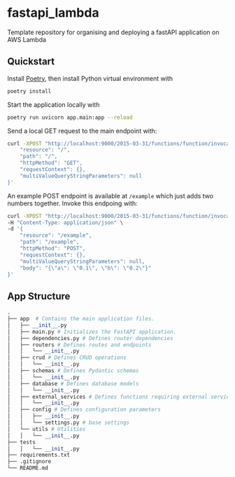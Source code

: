 # fastapi_lambda
Template repository for organising and deploying a fastAPI application on AWS Lambda

## Quickstart
Install [Poetry](https://python-poetry.org/), then install Python virtual environment with 

```bash
poetry install
```

Start the application locally with 

```bash
poetry run uvicorn app.main:app --reload
```

Send a local GET request to the main endpoint with:

```bash
curl -XPOST "http://localhost:9000/2015-03-31/functions/function/invocations" -d '{
    "resource": "/", 
    "path": "/", 
    "httpMethod": "GET", 
    "requestContext": {}, 
    "multiValueQueryStringParameters": null
}'
```

An example POST endpoint is available at `/example` which just adds two numbers together. Invoke this endpoing with:

```bash
curl -XPOST "http://localhost:9000/2015-03-31/functions/function/invocations" \
-H "Content-Type: application/json" \
-d '{ 
    "resource": "/example", 
    "path": "/example",
    "httpMethod": "POST",
    "requestContext": {},
    "multiValueQueryStringParameters": null,
    "body": "{\"a\": \"0.1\", \"b\": \"0.2\"}"
}'
```

## App Structure

```python
.
├── app  # Contains the main application files.
│   ├── __init__.py
│   ├── main.py # Initializes the FastAPI application.
│   ├── dependencies.py # Defines router dependencies
│   ├── routers # Defines routes and endpoints
│   │   └── __init__.py
│   ├── crud # Defines CRUD operations
│   │   └── __init__.py
│   ├── schemas # Defines Pydantic schemas
│   │   └── __init__.py  
│   ├── database # Defines database models
│   │   └── __init__.py
│   ├── external_services # Defines functions requiring external services
│   │   └── __init__.py
│   ├── config # Defines configuration parameters
│   │   ├── __init__.py
│   │   └── settings.py # base settings
│   └── utils # Utilities
│   │   └── __init__.py
├── tests 
│   │   └── __init__.py
├── requirements.txt
├── .gitignore
└── README.md
```